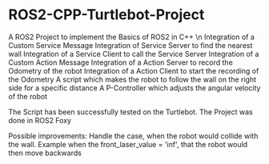 # ROS2-CPP-Turtlebot-Project

A ROS2 Project to implement the Basics of ROS2 in C++ \n
Integration of a Custom Service Message
Integration of Service Server to find the nearest wall
Integration of a Service Client to call the Service Server
Integration of a Custom Action Message
Integration of a Action Server to record the Odometry of the robot
Integration of a Action Client to start the recording of the Odometry
A script which makes the robot to follow the wall on the right side for a specific distance
A P-Controller which adjusts the angular velocity of the robot

The Script has been successfully tested on the Turtlebot. 
The Project was done in ROS2 Foxy

Possible improvements:
Handle the case, when the robot would collide with the wall. 
Example when the front_laser_value = 'inf', that the robot would then move backwards

